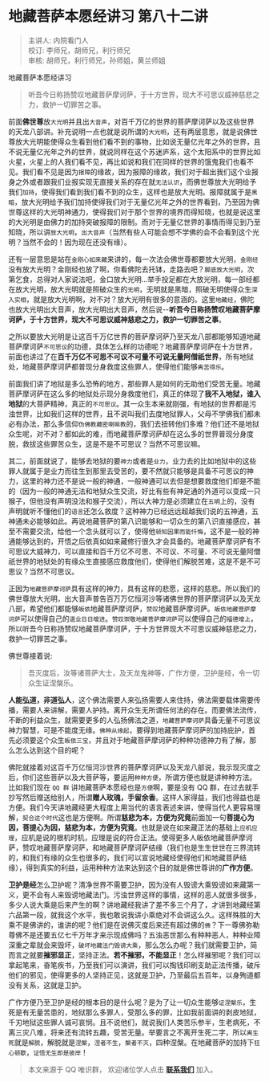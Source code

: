 # 地藏菩萨本愿经讲习 第八十二讲

> 主讲人: 内院看门人 <br />
> 校订: 李师兄，胡师兄，利行师兄 <br />
> 审核: 胡师兄，利行师兄，孙师姐，黄兰师姐 <br />

地藏菩萨本愿经讲习

> 听吾今日称扬赞叹地藏菩萨摩诃萨，于十方世界，现大不可思议威神慈悲之力，救护一切罪苦之事。

前面**佛世尊**放`大光明`并且出`大音声`，对百千万亿的世界的菩萨摩诃萨以及这些世界的天龙八部讲。补充说明一点也就是说所谓的`大光明`，还有两层意思，就是说佛世尊放大光明能使得众生看到他们看不到的事物，比如说无量亿光年之外的世界，且不说无量亿光年之外的世界，就说同样在这个苏迷庐系，这个太阳系中的世界比如火星，火星上的人我们看不见，再比如说和我们在同样的世界的饿鬼我们也看不见。我们看不见是因为`报障`的缘故，因为报障的缘故，我们对于超出我们这个业报身之外或者跟我们业报实现无直接关系的存在就`无法认识`，而佛世尊放大光明给予我们`加持`，使得我们看到我们看不到的众生，这样也是放大光明。报障就属于是`黑暗`，放大光明给予我们加持使得我们对于无量亿光年之外的世界看到，乃至因为佛世尊这样的大光明神通力，使得我们对于那个世界的境界而得知晓，也就是说这里的大光明是由佛力的加持突破报障的限制。而对于无量亿世界的事情而得见到乃至知晓，所以讲`放大光明`，`出大音声`（当然有些人可能会想不学佛的会不会看到这个光明？当然不会的！因为现在还没有缘）。

还有一层意思是站在`金刚心如来藏`来讲的，每一次法会佛世尊都要放大光明，`金刚经`没有放大光明？金刚经也放了啊，你看佛陀去托钵，走路去吧？`脚底放大光明`，次第乞食，总得对人家说法吧，金口放大光明...举手投足都在大放光明，每一部经都在放大光明，放大光明就是照破众生的`无明`，无明就是黑暗，照破无明使得众生`深入实相`，就是放大光明啊，对不对？放大光明有很多的意涵的。这里`地藏经`，佛陀也放大光明出大音声，放大光明出大音声，然后说--**听吾今日称扬赞叹地藏菩萨摩诃萨，于十方世界，现大不可思议威神慈悲之力，救护一切罪苦之事**。

之所以要放大光明是让这百千万亿世界的菩萨摩诃萨乃至天龙八部都能够知道地藏菩萨摩诃萨`不可思议`的功德，具体怎么样的功德呢？地藏菩萨摩诃萨在十方世界，前面也讲过了在**百千万亿不可思不可议不可量不可说无量阿僧祇世界**，所有地狱处，地藏菩萨摩诃萨都普现分身救度这些罪人，使得他们能够`离苦得乐`。

前面我们讲了地狱是多么恐怖的地方，那些罪人是如何的无助他们受苦无量。地藏菩萨摩诃萨在这么多的地狱处示现分身救度他们，真正的体现了**我不入地狱，谁入地狱**的大菩萨精神，真正的`不可思议`。其一众生本来就刚强，有地狱的世界都是污浊世界，比如我们这样的世界，且不说叫我们去度地狱罪人，父母不学佛我们都未必有办法，那么多信仰`伪佛教藏密喇嘛教`的，我们去扭转他们多难？他们还不是地狱众生呢，对不对？都如此的难，而地藏菩萨摩诃萨却在这么多的世界普现分身度脱，救拔这些罪苦众生，这是不是不可思议？当然不可思议嘛。

其二，前面就说了，能够去地狱的要`神力`或者是`业力`，业力去的比如地狱中的这些罪人就属于是业力而往生到那里去受苦的，要不然就只能够是具备不可思议的神力，这里的神力还不是说一般的神通，一般神通可以去但是想要救度他们却是不能的（因为一般的神通无法和地狱众生交流，好比有些有神足通的外道可以变成一只猴子，但他没有声明没法和猴子交流），所以大神力是必须建立在`五明`上的，没有声明就听不懂他们的`语言`还怎么救度？这种神力已经远远超越我们说的五神通，五神通未必能够如此。再说地藏菩萨的第八识能够和一切众生的第八识直接感应，甚至不需要交流，给他一个念头就可以了，使得他`顿知因果而能忏悔`，这不是一般的神通能够达到的，开悟之后依真如如来藏修行很久才会具备的。地藏菩萨摩诃萨有不可思议大威神力，可以直接和百千万亿不可思、不可议、不可量、不可说无量阿僧祇世界的地狱处的有缘众生直接感应救度他们，使得他们解脱苦难，这是不是不可思议？当然不可思议。

正因为`地藏菩萨摩诃萨`具有这样的神力，具有这样的悲愿，这样的慈悲。所以我们的佛世尊放大光明，出大音声普告百万万亿恒河沙等诸佛世界的菩萨摩诃萨以及天龙八部，希望他们都能够`皈依`地藏菩萨摩诃萨，`赞叹`地藏菩萨摩诃萨。`皈依地藏菩萨摩诃萨`可以使得自己的`道业日日增进`。`赞叹崇敬地藏菩萨摩诃萨`可以使得自己的`福德增上`，所以听吾今日称扬赞叹地藏菩萨摩诃萨，于十方世界现大不可思议威神慈悲之力，救护一切罪苦之事。

佛世尊接着说:

> 吾灭度后，汝等诸菩萨大士，及天龙鬼神等，广作方便，卫护是经，令一切众生证涅槃乐。

**人能弘道，非道弘人**，这个佛法需要人来弘扬需要人来住持，佛法需要载体需要传播，需要人来讲解，需要人护持。离开众生无所谓任何法的存在。而要佛法流传，不断的利益众生，就需要更多的人弘扬佛法之道，`地藏菩萨摩诃萨`具备无量不可思议神力智慧，可是不能度无缘。`佛种从缘起`，要得到地藏菩萨摩诃萨的加持庇护，首先必须要这个众生`皈依三宝`，并且对于地藏菩萨摩诃萨的种种功德神力有了解，那么怎么达到这个目的呢？

佛陀就接着对这百千万亿恒河沙世界的菩萨摩诃萨以及天龙八部说，我示现灭度之后，你们这些菩萨以及大菩萨等，要运用`种种方便`，所谓方便也就是讲种种方法。比如我们现在 `QQ 群` 讲地藏菩萨本愿经也是`方便`啊，要是没有 QQ 群，在过去就手抄写然后赠送给别人，所谓**赠人玫瑰，手留余香**。这样人家得益，我们也得益也是方便。我们今天讲地藏经更大程度上用当代的语言表述来讲，使得当代人更容易理解，`契合这个时代`这也是方便啊。所谓**慈悲为本，方便为究竟**前面加一句**菩提心为因，菩提心为因，慈悲为本，方便为究竟**。也就是说在如来藏正法的基础上`应机应理`，应机是说的根机时机，应理是说的符合正法。使得更多人皈依地藏菩萨摩诃萨，赞叹地藏菩萨摩诃萨，和地藏菩萨摩诃萨结缘（我们也是生生世世在三界流转的，和我们有缘的众生也很多的，我们可以宣说地藏经使得他们和地藏菩萨结缘），得到真实的利益，运用种种方法来达到这个目的就是佛世尊讲的**广作方便**。

**卫护是经**怎么卫护呢？清净世界不需要卫护，因为没有人毁谤大乘毁谤如来藏第一义，更不会有人来毁谤地藏法门。污浊世界这样的事情，这样的恶人就很多很多，多少人说大乘是后来产生的啊？讲地藏经我讲了差不多三个月了，才讲到地藏经第六品第一段，就我这个水平，我也敢说我讲小乘绝对不会讲这么久。这样殊胜的大乘不是佛讲的，谁讲的呢？他们是在说佛灭度后来还有超过佛的`佛`？下一尊佛弥勒尊佛不是还要五亿七千万年才来示现成佛吗？五浊恶世那么有种种恶人，种种业障深重之辈就会来毁坏，`破坏地藏法门毁谤大乘`，那么怎么办呢？我们就需要卫护，简而言之就要**摧邪显正**，坚持正法。**若不摧邪，不能显正**！怎么样摧邪呢？我们可以拿起笔来，奋笔疾书，乃至我们可以演讲，我们可以掏钱印刷支助正法传播，破斥他们的邪见，使得更多的人坚持正见，这就是卫护，乃至最后五百年，以身殉道都没有关系，这就是卫护。

广作方便乃至卫护是经的根本目的是什么呢？是为了让一切众生能够`证涅槃乐`，生死是有无量苦患的，地狱那么多罪人，受那么多的罪，比如我前面讲的剥皮地狱，千刃地狱这些罪人诚可哀悯。且不说他们，就说我们人类苦乐参半，生老病死，不离三灾八难，将来还有流转五趣，受苦无量。举要言之不离开生死二字，所以`离生死`就是`解脱`，解脱就是`涅槃`，`涅者不生`，`槃者不灭`，四种涅槃。在地藏菩萨的加持下`狂心顿歇`，`证悟无生即是彼岸`！

> 本文来源于 QQ 唯识群， 欢迎诸位学人点击 **[联系我们](https://mp.weixin.qq.com/s/lZCfWjmLjgNR165Tx4_bCQ)** 加入。
